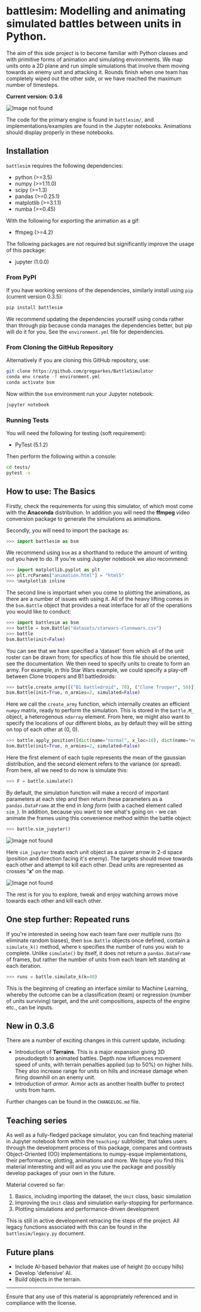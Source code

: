 # battlesim: Modelling and animating simulated battles between units in Python.

The aim of this side project is to become familiar with Python classes and with primitive forms of animation and simulating environments. We map units onto a 2D plane and run simple simulations that involve them moving towards an enemy unit and attacking it. Rounds finish when one team has completely wiped out the other side, or we have reached the maximum number of timesteps.

**Current version: 0.3.6**

![Image not found](simulations/main.gif)

The code for the primary engine is found in `battlesim/`, and implementations/examples are found in the Jupyter notebooks. Animations should display properly in these notebooks.

## Installation

`battlesim` requires the following dependencies:

* python (>=3.5)
* numpy (>=1.11.0)
* scipy (>=1.3)
* pandas (>=0.25.1)
* matplotlib (>=3.1.1)
* numba (>=0.45)

With the following for exporting the animation as a gif:

* ffmpeg (>=4.2)

The following packages are not required but significantly improve the usage of this package:

* jupyter (1.0.0)

### From PyPI

If you have working versions of the dependencies, similarly install using `pip` (current version 0.3.5):

```bash
pip install battlesim
```

We recommend updating the dependencies yourself using conda rather than through pip because conda manages the dependencies better, but pip will do it for you. See the `environment.yml` file for dependencies.

### From Cloning the GitHub Repository

Alternatively if you are cloning this GitHub repository, use:

```bash
git clone https://github.com/gregparkes/BattleSimulator
conda env create -f environment.yml
conda activate bsm
```

Now within the `bsm` environment run your Jupyter notebook:

```bash
jupyter notebook
```

### Running Tests

You will need the following for testing (soft requirement):

* PyTest (5.1.2)

Then perform the following within a console:

```bash
cd tests/
pytest -v
```

## How to use: The Basics

Firstly, check the requirements for using this simulator, of which most come with the **Anaconda** distribution. In addition you will need the **ffmpeg** video conversion package to generate the simulations as animations.

Secondly, you will need to import the package as:

```python
>>> import battlesim as bsm
```

We recommend using `bsm` as a shorthand to reduce the amount of writing out you have to do. If you're using Jupyter notebook we also recommend:

```python
>>> import matplotlib.pyplot as plt
>>> plt.rcParams["animation.html"] = "html5"
>>> %matplotlib inline
```

The second line is important when you come to plotting the animations, as there are a number of issues with using it. All of the heavy lifting comes in the `bsm.Battle` object that provides a neat interface for all of the operations you would like to conduct:

```python
>>> import battlesim as bsm
>>> battle = bsm.Battle("datasets/starwars-clonewars.csv")
>>> battle
bsm.Battle(init=False)
```

You can see that we have specified a 'dataset' from which all of the unit roster can be drawn from; for specifics of how this file should
be oriented, see the documentation. We then need to specify units to create to form an army. For example, in this Star Wars example, we could specify a play-off between Clone troopers and B1 battledroids:

```python
>>> battle.create_army([("B1 battledroid", 70), ("Clone Trooper", 50)])
bsm.Battle(init=True, n_armies=2, simulated=False)
```

Here we call the `create_army` function, which internally creates an efficient `numpy` matrix, ready to perform the simulation. This is stored in the `battle.M_` object, a heterogenous `ndarray` element. From here, we might also want to specify the locations of our different blobs, as by default they will be sitting on top of each other at (0, 0).

```python
>>> battle.apply_position([dict(name="normal", x_loc=10), dict(name="normal", loc=0)])
bsm.Battle(init=True, n_armies=2, simulated=False)
```

Here the first element of each tuple represents the mean of the gaussian distribution, and the second element refers to the variance (or spread). From here, all we need to do now is simulate this:

```python
>>> F = battle.simulate()
```

By default, the simulation function will make a record of important parameters at each step and then return these parameters as a `pandas.DataFrame` at the end in *long form* (with a cached element called `sim_`). In addition, because you want to see what's going on - we can animate the frames using this convenience method within the battle object:

```python
>>> battle.sim_jupyter()
```

![Image not found](simulations/sim2.gif)

Here `sim_jupyter` treats each unit object as a quiver arrow in 2-d space (position and direction facing it's enemy). The targets should move towards each other and attempt to kill each other. Dead units are represented as crosses **'x'** on the map. 

![Image not found](images/quiver1.svg)

The rest is for you to explore, tweak and enjoy watching arrows move towards each other and kill each other.

## One step further: Repeated runs

If you're interested in seeing how each team fare over multiple runs (to eliminate random biases), then `bsm.Battle` objects once defined, contain a `simulate_k()` method, where `k` specifies the number of runs you wish to complete. Unlike `simulate()` by itself, it does not return a `pandas.DataFrame` of frames, but rather the number of units from each team left standing at each iteration.

```python
>>> runs = battle.simulate_k(k=40)
```

This is the beginning of creating an interface similar to Machine Learning, whereby the outcome can be a classification (team) or regression (number of units surviving) target, and the unit compositions, aspects of the engine etc., can be inputs.

## New in 0.3.6

There are a number of exciting changes in this current update, including:

- Introduction of **Terrains**. This is a major expansion giving 3D pseudodepth to animated battles. Depth now influences movement speed of units, with terrain penalties applied (up to 50%) on higher hills. They also increase range for units on hills and increase damage when firing downhill on an enemy unit.
- Introduction of *armor*. Armor acts as another health buffer to protect units from harm.

Further changes can be found in the `CHANGELOG.md` file.

## Teaching series

As well as a fully-fledged package simulator, you can find teaching material in Jupyter notebook form within the `teaching/` subfolder, that takes users through the development process of this package, compares and contrasts Object-Oriented (OO) implementations to numpy-esque implementations, their performance, plotting, animations and more. We hope you find this material interesting and will aid as you use the package and possibly develop packages of your own in the future.

Material covered so far:

1. Basics, including importing the dataset, the `Unit` class, basic simulation
2. Improving the `Unit` class and simulation early-stopping for performance.
3. Plotting simulations and performance-driven development

This is still in active development retracing the steps of the project. All legacy functions associated with this can be found in the `battlesim/legacy.py` document.

## Future plans

* Include AI-based behavior that makes use of height (to occupy hills)
* Develop 'defensive' AI.
* Build objects in the terrain.

***

Ensure that any use of this material is appropriately referenced and in compliance with the license.
